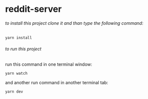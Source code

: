 # reddit-server


###### to install this project clone it and than type the following command:

```
yarn install
```

###### to run this project

run this command in one terminal window:

```
yarn watch
```

and another run command in another terminal tab:

```
yarn dev
```